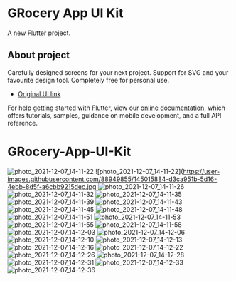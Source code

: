 # GRocery App UI Kit

A new Flutter project.

## About project

Carefully designed screens for your next project. 
Support for SVG and your favourite design tool. Completely free for personal use. 

- [Original UI link](https://www.figma.com/file/lxCsAAHMxOkhjrKt2ciqOB/Grocery-Plus---Grocery-App-UI-Kit-(Community)?node-id=903%3A2960)

For help getting started with Flutter, view our
[online documentation](https://flutter.dev/docs), which offers tutorials,
samples, guidance on mobile development, and a full API reference.
# GRocery-App-UI-Kit

![photo_2021-12-07_14-11-22](https://user-images.githubusercontent.com/88949855/145016369-f090d612-5c22-46d7-b8f6-85d830ed3101.jpg)
![photo_2021-12-07_14-11-22](https://user-images.githubusercontent.com/88949855/145015884-d3ca951b-5d16-4ebb-8d5f-a6cbb9215dec.jpg
![photo_2021-12-07_14-11-26](https://user-images.githubusercontent.com/88949855/145015911-368fdb82-15c8-401a-b718-475bcbc4ba6b.jpg)
![photo_2021-12-07_14-11-32](https://user-images.githubusercontent.com/88949855/145015965-e0341ef7-b6dc-4775-bd47-29d5a42ce874.jpg)
![photo_2021-12-07_14-11-35](https://user-images.githubusercontent.com/88949855/145015968-ebca2de2-7e8b-4064-9e51-9793faed7ce9.jpg)
![photo_2021-12-07_14-11-39](https://user-images.githubusercontent.com/88949855/145015973-bc04f179-692e-44b5-8f6b-be58de79dca6.jpg)
![photo_2021-12-07_14-11-43](https://user-images.githubusercontent.com/88949855/145015980-a2b116d7-2e04-4329-9bb6-8f55630982bc.jpg)
![photo_2021-12-07_14-11-45](https://user-images.githubusercontent.com/88949855/145015983-ff8444e5-337f-4e32-aace-5b7bf8a0a642.jpg)
![photo_2021-12-07_14-11-48](https://user-images.githubusercontent.com/88949855/145015985-0089c60d-7454-452c-8ee0-ebc147641cdf.jpg)
![photo_2021-12-07_14-11-51](https://user-images.githubusercontent.com/88949855/145015990-60929497-b6e3-426b-9580-4cd5c4d01fb7.jpg)
![photo_2021-12-07_14-11-53](https://user-images.githubusercontent.com/88949855/145015992-701db46d-34c2-4f2b-a43e-eb5979bf5dc4.jpg)
![photo_2021-12-07_14-11-55](https://user-images.githubusercontent.com/88949855/145015993-55a5ae9e-8d6a-4028-93cb-b14ff13c233a.jpg)
![photo_2021-12-07_14-11-58](https://user-images.githubusercontent.com/88949855/145015994-5a457623-3470-464e-8cee-cd51afd67069.jpg)
![photo_2021-12-07_14-12-03](https://user-images.githubusercontent.com/88949855/145015997-06d3d482-d214-496c-8b36-860944af8316.jpg)
![photo_2021-12-07_14-12-06](https://user-images.githubusercontent.com/88949855/145015999-14056948-7c5d-45c6-a9af-6ded7ca644eb.jpg)
![photo_2021-12-07_14-12-10](https://user-images.githubusercontent.com/88949855/145016004-0aa20d1a-c6b6-418a-b804-7c31517ac85e.jpg)
![photo_2021-12-07_14-12-13](https://user-images.githubusercontent.com/88949855/145016007-3e6f3144-4809-4a9f-8bfc-8ef0e044ecf7.jpg)
![photo_2021-12-07_14-12-16](https://user-images.githubusercontent.com/88949855/145016012-a79eca19-2d53-457f-9bfd-67707b3aaa51.jpg)
![photo_2021-12-07_14-12-22](https://user-images.githubusercontent.com/88949855/145016014-b0d06667-a2a1-4998-af3e-716203577c1e.jpg)
![photo_2021-12-07_14-12-26](https://user-images.githubusercontent.com/88949855/145016017-50f2d6ba-61e9-4842-a3c3-fabbfcca0395.jpg)
![photo_2021-12-07_14-12-28](https://user-images.githubusercontent.com/88949855/145016021-4f9df5ba-f5c6-4eb4-934f-3f7b89ee499a.jpg)
![photo_2021-12-07_14-12-31](https://user-images.githubusercontent.com/88949855/145016026-d4c53fda-e054-488f-95f4-5dc452d906e3.jpg)
![photo_2021-12-07_14-12-33](https://user-images.githubusercontent.com/88949855/145016028-689798ae-3af3-49d8-91ef-f11c8a6666f6.jpg)
![photo_2021-12-07_14-12-36](https://user-images.githubusercontent.com/88949855/145016030-0299e654-a576-404e-887e-0b6ffebe99cb.jpg)

